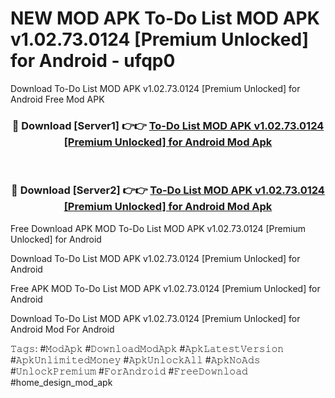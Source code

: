 # NEW MOD APK To-Do List MOD APK v1.02.73.0124 [Premium Unlocked] for Android - ufqp0
Download To-Do List MOD APK v1.02.73.0124 [Premium Unlocked] for Android Free Mod APK

<div align="center">
<h3>🔴 Download [Server1] 👉👉 <a href="https://apk-comot.site?title=To-Do_List_MOD_APK_v1.02.73.0124_[Premium_Unlocked]_for_Android">To-Do List MOD APK v1.02.73.0124 [Premium Unlocked] for Android Mod Apk</a></h3><br>

<h3>🔴 Download [Server2] 👉👉 <a href="https://apk-comot.site?title=To-Do_List_MOD_APK_v1.02.73.0124_[Premium_Unlocked]_for_Android">To-Do List MOD APK v1.02.73.0124 [Premium Unlocked] for Android Mod Apk</a></h3>
</div>


Free Download APK MOD To-Do List MOD APK v1.02.73.0124 [Premium Unlocked] for Android

Download To-Do List MOD APK v1.02.73.0124 [Premium Unlocked] for Android 

Free APK MOD To-Do List MOD APK v1.02.73.0124 [Premium Unlocked] for Android 

Download To-Do List MOD APK v1.02.73.0124 [Premium Unlocked] for Android Mod For Android

𝚃𝚊𝚐𝚜: #𝙼𝚘𝚍𝙰𝚙𝚔 #𝙳𝚘𝚠𝚗𝚕𝚘𝚊𝚍𝙼𝚘𝚍𝙰𝚙𝚔 #𝙰𝚙𝚔𝙻𝚊𝚝𝚎𝚜𝚝𝚅𝚎𝚛𝚜𝚒𝚘𝚗 #𝙰𝚙𝚔𝚄𝚗𝚕𝚒𝚖𝚒𝚝𝚎𝚍𝙼𝚘𝚗𝚎𝚢 #𝙰𝚙𝚔𝚄𝚗𝚕𝚘𝚌𝚔𝙰𝚕𝚕 #𝙰𝚙𝚔𝙽𝚘𝙰𝚍𝚜 #𝚄𝚗𝚕𝚘𝚌𝚔𝙿𝚛𝚎𝚖𝚒𝚞𝚖 #𝙵𝚘𝚛𝙰𝚗𝚍𝚛𝚘𝚒𝚍 #𝙵𝚛𝚎𝚎𝙳𝚘𝚠𝚗𝚕𝚘𝚊𝚍 #home_design_mod_apk